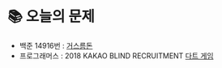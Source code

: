# 📚 오늘의 문제
- 백준 14916번 : [거스름돈](https://www.acmicpc.net/problem/14916)
- 프로그래머스 : 2018 KAKAO BLIND RECRUITMENT [다트 게임](https://school.programmers.co.kr/learn/courses/30/lessons/17682)
